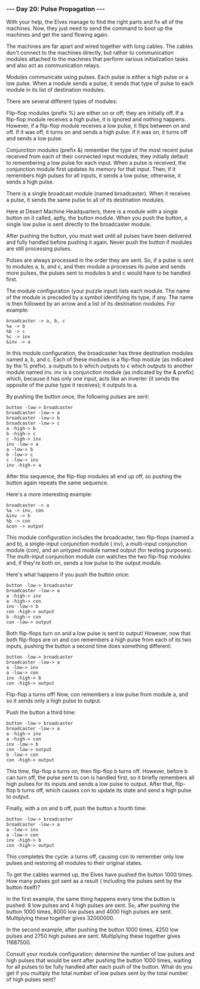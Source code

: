 ﻿### --- Day 20: Pulse Propagation ---

With your help, the Elves manage to find the right parts and fix all of the machines. Now, they just need to send the
command to boot up the machines and get the sand flowing again.

The machines are far apart and wired together with long cables. The cables don't connect to the machines directly, but
rather to communication modules attached to the machines that perform various initialization tasks and also act as
communication relays.

Modules communicate using pulses. Each pulse is either a high pulse or a low pulse. When a module sends a pulse, it
sends that type of pulse to each module in its list of destination modules.

There are several different types of modules:

Flip-flop modules (prefix %) are either on or off; they are initially off. If a flip-flop module receives a high pulse,
it is ignored and nothing happens. However, if a flip-flop module receives a low pulse, it flips between on and off. If
it was off, it turns on and sends a high pulse. If it was on, it turns off and sends a low pulse.

Conjunction modules (prefix &) remember the type of the most recent pulse received from each of their connected input
modules; they initially default to remembering a low pulse for each input. When a pulse is received, the conjunction
module first updates its memory for that input. Then, if it remembers high pulses for all inputs, it sends a low pulse;
otherwise, it sends a high pulse.

There is a single broadcast module (named broadcaster). When it receives a pulse, it sends the same pulse to all of its
destination modules.

Here at Desert Machine Headquarters, there is a module with a single button on it called, aptly, the button module. When
you push the button, a single low pulse is sent directly to the broadcaster module.

After pushing the button, you must wait until all pulses have been delivered and fully handled before pushing it again.
Never push the button if modules are still processing pulses.

Pulses are always processed in the order they are sent. So, if a pulse is sent to modules a, b, and c, and then module a
processes its pulse and sends more pulses, the pulses sent to modules b and c would have to be handled first.

The module configuration (your puzzle input) lists each module. The name of the module is preceded by a symbol
identifying its type, if any. The name is then followed by an arrow and a list of its destination modules. For example:

```
broadcaster -> a, b, c
%a -> b
%b -> c
%c -> inv
&inv -> a
```

In this module configuration, the broadcaster has three destination modules named a, b, and c. Each of these modules is
a flip-flop module (as indicated by the % prefix). a outputs to b which outputs to c which outputs to another module
named inv. inv is a conjunction module (as indicated by the & prefix) which, because it has only one input, acts like an
inverter (it sends the opposite of the pulse type it receives); it outputs to a.

By pushing the button once, the following pulses are sent:

```
button -low-> broadcaster
broadcaster -low-> a
broadcaster -low-> b
broadcaster -low-> c
a -high-> b
b -high-> c
c -high-> inv
inv -low-> a
a -low-> b
b -low-> c
c -low-> inv
inv -high-> a
```

After this sequence, the flip-flop modules all end up off, so pushing the button again repeats the same sequence.

Here's a more interesting example:

```
broadcaster -> a
%a -> inv, con
&inv -> b
%b -> con
&con -> output
```

This module configuration includes the broadcaster, two flip-flops (named a and b), a single-input conjunction module (
inv), a multi-input conjunction module (con), and an untyped module named output (for testing purposes). The multi-input
conjunction module con watches the two flip-flop modules and, if they're both on, sends a low pulse to the output
module.

Here's what happens if you push the button once:

```
button -low-> broadcaster
broadcaster -low-> a
a -high-> inv
a -high-> con
inv -low-> b
con -high-> output
b -high-> con
con -low-> output
```

Both flip-flops turn on and a low pulse is sent to output! However, now that both flip-flops are on and con remembers a
high pulse from each of its two inputs, pushing the button a second time does something different:

```
button -low-> broadcaster
broadcaster -low-> a
a -low-> inv
a -low-> con
inv -high-> b
con -high-> output
```

Flip-flop a turns off! Now, con remembers a low pulse from module a, and so it sends only a high pulse to output.

Push the button a third time:

```
button -low-> broadcaster
broadcaster -low-> a
a -high-> inv
a -high-> con
inv -low-> b
con -low-> output
b -low-> con
con -high-> output
```

This time, flip-flop a turns on, then flip-flop b turns off. However, before b can turn off, the pulse sent to con is
handled first, so it briefly remembers all high pulses for its inputs and sends a low pulse to output. After that,
flip-flop b turns off, which causes con to update its state and send a high pulse to output.

Finally, with a on and b off, push the button a fourth time:

```
button -low-> broadcaster
broadcaster -low-> a
a -low-> inv
a -low-> con
inv -high-> b
con -high-> output
```

This completes the cycle: a turns off, causing con to remember only low pulses and restoring all modules to their
original states.

To get the cables warmed up, the Elves have pushed the button 1000 times. How many pulses got sent as a result (
including the pulses sent by the button itself)?

In the first example, the same thing happens every time the button is pushed: 8 low pulses and 4 high pulses are sent.
So, after pushing the button 1000 times, 8000 low pulses and 4000 high pulses are sent. Multiplying these together gives
32000000.

In the second example, after pushing the button 1000 times, 4250 low pulses and 2750 high pulses are sent. Multiplying
these together gives 11687500.

Consult your module configuration; determine the number of low pulses and high pulses that would be sent after pushing
the button 1000 times, waiting for all pulses to be fully handled after each push of the button. What do you get if you
multiply the total number of low pulses sent by the total number of high pulses sent?
